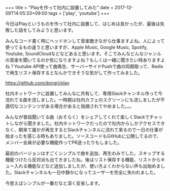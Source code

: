 +++
title = "Playを作って社内に設置してみた"
date = 2017-12-09T14:05:33+09:00
tags = ['play', 'youtube']
+++

今日はPlayというものを作って社内に設置して、はじめは良かったが、最後は失敗した話をしてみようと思います。

みんなコード書く時にヘッドホンして音楽聴きながら仕事ますよね。人によって使ってるもの違うと思いますが、Apple Music, Google Music, Spotify, Youtube, SoundCloudなどなどあると思います。そこでみんなどんなジャンルの音楽を聞いてるのか気になりますよね？もしくは一緒に聞きたい時ありますよね？Youtube API使って曲再生、サーバーサイドPushで曲の同期取って、Redisで再生リスト保存するとなんかできそうな気がして作ってみました。

https://github.com/dongri/play

社内ネットワークに設置してみんなに共有して、専用Slackチャンネル作って今流れてる曲を流しました。一時期は社内カフェのスクリーンにも流しましたが不適切なコンテンツがある場合があると指摘されてやめました。。。

みんなが普段聞いてる曲（おそらく）をシェアしてくれて楽しくSlackでチャットしながら聞きました。社内ネットワークだったので社内からしかアクセスできなく、朝来て誰かが再生するとSlackチャンネルに流れて来るので一日の仕事が始まったを感じる時もありました。ソースコードもGitHubに公開してるので、メンバー全員が必要な機能作ってPR送ったりもしました。

最初のバージョンはすごくシンプルで曲を追加、再生のみでした。スキップする機能つけたら反対派も出てきましたね。後はリスト保存する機能、リストからキュー入れる機能などなど追加しましたが、使い方よくわからない声も出始めました。Slackチャンネルも一日中静かになってユーザーを完全に失われました。

今思えばシンプルが一番だなと深く反省します。
